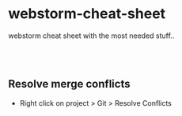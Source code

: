 # webstorm-cheat-sheet
webstorm cheat sheet with the most needed stuff..


<br><br>

## Resolve merge conflicts
- Right click on project > Git > Resolve Conflicts 
